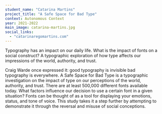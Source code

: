 ```yaml
---
student_name: "Catarina Martins"
project_title: "A Safe Space for Bad Type"
context: Autonomous Context
year: 2021-2022
main_image: catarina-martins.jpg
social_links:
  - "catarinaregomartins.com"
---
```

Typography has an impact on our daily life. What is the impact of fonts on a social construct? A typographic exploration of how type affects our impressions of the world, authority, and trust.

Craig Warde once expressed it: good typography is invisible bad typography is everywhere. A Safe Space for Bad Type is a typographic investigation on the impact of type on our perceptions of the world, authority, and trust. There are at least 500,000 different fonts available today. What factors influence our decision to use a certain font in a given situation? Fonts can be thought of as a tool for displaying your emotions, status, and tone of voice. This study takes it a step further by attempting to demonstrate it through the reversal and misuse of social conceptions.